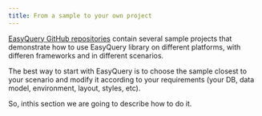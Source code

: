 ```yaml
---
title: From a sample to your own project 
---
```



[EasyQuery GitHub repositories](https://github.com/easyquery) contain several sample projects that demonstrate how to use EasyQuery library on different platforms, with differen frameworks and in different scenarios.

The best way to start with EasyQuery is to choose the sample closest to your scenario and modify it according to your requirements (your DB, data model, environment, layout, styles, etc).

So, inthis section we are going to describe how to do it.